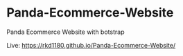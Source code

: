 # Panda-Ecommerce-Website
Panda Ecommerce Website with botstrap

Live: https://rkd1180.github.io/Panda-Ecommerce-Website/

